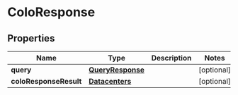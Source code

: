 # ColoResponse

## Properties
Name | Type | Description | Notes
------------ | ------------- | ------------- | -------------
**query** | [**QueryResponse**](QueryResponse.md) |  |  [optional]
**coloResponseResult** | [**Datacenters**](Datacenters.md) |  |  [optional]
